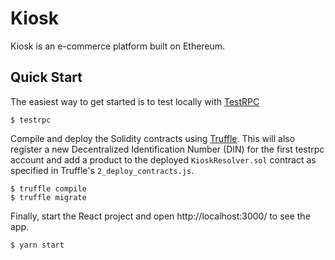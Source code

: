 # Kiosk

Kiosk is an e-commerce platform built on Ethereum.

## Quick Start

The easiest way to get started is to test locally with [TestRPC](https://github.com/ethereumjs/testrpc)

```
$ testrpc
```

Compile and deploy the Solidity contracts using [Truffle](http://truffleframework.com/). This will also register a new Decentralized Identification Number (DIN) for the first testrpc account and add a product to the deployed `KioskResolver.sol` contract as specified in Truffle's `2_deploy_contracts.js`.

```
$ truffle compile
$ truffle migrate
```

Finally, start the React project and open http://localhost:3000/ to see the app.

```
$ yarn start
```
